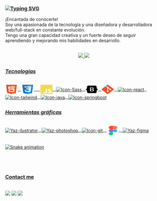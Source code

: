 ### [![Typing SVG](https://readme-typing-svg.herokuapp.com?lines=👋+¡Hola!+Soy+Yazmin)](https://git.io/typing-svg)

¡Encantada de conocerte!
<br>
Soy una apasionada de la tecnología y una diseñadora y desarrolladora web/full-stack en constante evolución. 
<br>
Tengo una gran capacidad creativa y un fuerte deseo de seguir aprendiendo y mejorando mis habilidades en desarrollo.
<br>
<br>
<div align="center">
  <a href="https://github.com/yazmin-erazo">
    <img height="160em" src="https://github-readme-stats.vercel.app/api?username=yazmin-erazo&show_icons=true&theme=dracula&include_all_commits=true&count_private=true"/>
  <img height="160em" src="https://github-readme-stats.vercel.app/api/top-langs/?username=yazmin-erazo&layout=compact&langs_count=7&theme=dracula"/>
</div>
  
##  

### _Tecnologías_
<div style="display: inline_block"><br>
  <img align="center" alt="Icon-HTML" height="30" width="40" src="https://raw.githubusercontent.com/devicons/devicon/master/icons/html5/html5-original.svg">&nbsp;&nbsp;
  <img align="center" alt="Icon-CSS" height="30" width="40" src="https://raw.githubusercontent.com/devicons/devicon/master/icons/css3/css3-original.svg">&nbsp;&nbsp;&nbsp;&nbsp;
  <img align="center" alt="Icon-Js" height="30" width="40" src="https://raw.githubusercontent.com/devicons/devicon/master/icons/javascript/javascript-plain.svg">&nbsp;&nbsp;
  <img align="center" alt="Icon-Sass" height="30" width="40" src="https://cdn.jsdelivr.net/gh/devicons/devicon/icons/sass/sass-original.svg">&nbsp;&nbsp;
  <img align="center" alt="Icon-B" height="30" width="40" src="https://raw.githubusercontent.com/devicons/devicon/master/icons/bootstrap/bootstrap-plain.svg">&nbsp;&nbsp;
  <img align="center" alt="Icon-git" height="30" width="40" src="https://raw.githubusercontent.com/devicons/devicon/master/icons/git/git-plain.svg">&nbsp;&nbsp;
  <img align="center" alt="Icon-react" height="30" width="40" src="https://cdn.jsdelivr.net/gh/devicons/devicon/icons/react/react-original.svg" />&nbsp;&nbsp;
  <img align="center" alt="Icon-tailwind" height="30" width="40" src="https://cdn.jsdelivr.net/gh/devicons/devicon/icons/tailwindcss/tailwindcss-plain.svg" />&nbsp;&nbsp;
  <img align="center" alt="Icon-java" height="30" width="40" src="https://cdn.jsdelivr.net/gh/devicons/devicon/icons/java/java-original.svg" />&nbsp;&nbsp;
  <img align="center" alt="Icon-springboot" height="30" width="40" src="https://cdn.jsdelivr.net/gh/devicons/devicon/icons/spring/spring-original.svg" />
</div>

## 
### _Herramientas gráficas_
<div style="display: inline_block"><br>
<img align="center" alt="Yaz-ilustrator" height="30" width="40" src="https://cdn.jsdelivr.net/gh/devicons/devicon/icons/illustrator/illustrator-plain.svg"/>&nbsp;&nbsp;
<img align="center" alt="Yaz-photoshop" height="30" width="40" src="https://cdn.jsdelivr.net/gh/devicons/devicon/icons/photoshop/photoshop-plain.svg" />&nbsp;&nbsp;
<img align="center" alt="Icon-git" height="30" width="40" src="https://cdn.jsdelivr.net/gh/devicons/devicon/icons/xd/xd-plain.svg" />&nbsp;&nbsp;
<img align="center" alt="Yaz-figma" height="30" width="40" src="https://raw.githubusercontent.com/devicons/devicon/master/icons/figma/figma-original.svg">&nbsp;&nbsp;
<img align="center" alt="Yaz-figma" height="30" width="30" src="https://img.icons8.com/external-flat-berkahicon/64/null/external-Creativity-self-improvement-flat-berkahicon.png">

</div>
 
                   
##

<div> 
  
  ![Snake animation](https://github.com/yazmin-erazo/yazmin-erazo/blob/output/github-contribution-grid-snake.svg)
  
</div>
          
<br>
<br>

## 

### Contact me
<br>
  <a href = "mailto:ylerazom@gmail.com"><img src="https://img.shields.io/badge/-Gmail-%23333?style=for-the-badge&logo=gmail&logoColor=white" target="_blank"></a>
  <a href="https://www.linkedin.com/in/yazmin-erazo" target="_blank"><img src="https://img.shields.io/badge/-LinkedIn-%230077B5?style=for-the-badge&logo=linkedin&logoColor=white" target="_blank"></a> 
  <a href = "http://discord.com/users/yazminerazo#5611"><img src="https://img.shields.io/badge/-Discord-%237289DA?style=for-the-badge&logo=discord&logoColor=white" target="_blank"></a>
